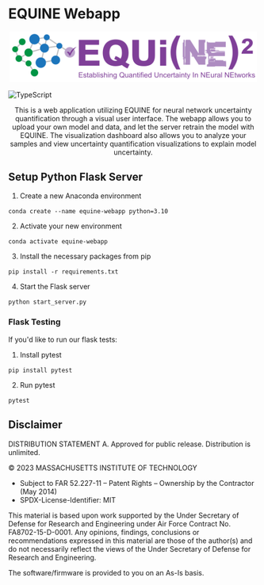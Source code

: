 # EQUINE Webapp

<p align="center">
  <img width="500" src="client/public/EQUI(NE)^2_Full_Logo.svg">
</p>

![TypeScript](https://badgen.net/badge/-/TypeScript/blue?icon=typescript&label)
<p align="center">
  This is a web application utilizing EQUINE for neural network uncertainty quantification through a visual user interface. The webapp allows you to upload your own model and data, and let the server retrain the model with EQUINE. The visualization dashboard also allows you to analyze your samples and view uncertainty quantification visualizations to explain model uncertainty.
</p>


## Setup Python Flask Server
1. Create a new Anaconda environment
```
conda create --name equine-webapp python=3.10
```

2. Activate your new environment
```
conda activate equine-webapp
```

3. Install the necessary packages from pip
```
pip install -r requirements.txt
```

4. Start the Flask server
```
python start_server.py
```

### Flask Testing
If you'd like to run our flask tests:
1. Install pytest
```
pip install pytest
```

2. Run pytest
```
pytest
```

## Disclaimer

DISTRIBUTION STATEMENT A. Approved for public release. Distribution is unlimited.

© 2023 MASSACHUSETTS INSTITUTE OF TECHNOLOGY

- Subject to FAR 52.227-11 – Patent Rights – Ownership by the Contractor (May 2014)
- SPDX-License-Identifier: MIT

This material is based upon work supported by the Under Secretary of Defense for Research and Engineering under Air Force Contract No. FA8702-15-D-0001. Any opinions, findings, conclusions or recommendations expressed in this material are those of the author(s) and do not necessarily reflect the views of the Under Secretary of Defense for Research and Engineering.

The software/firmware is provided to you on an As-Is basis.
